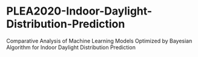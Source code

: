 # PLEA2020-Indoor-Daylight-Distribution-Prediction
Comparative Analysis of Machine Learning Models Optimized by Bayesian Algorithm for Indoor Daylight Distribution Prediction
